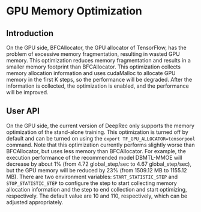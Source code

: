 # GPU Memory Optimization

## Introduction

On the GPU side, BFCAllocator, the GPU allocator of TensorFlow, has the problem of excessive memory fragmentation, resulting in wasted GPU memory. This optimization reduces memory fragmentation and results in a smaller memory footprint than BFCAllocator. This optimization collects memory allocation information and uses cudaMalloc to allocate GPU memory in the first K steps, so the performance will be degraded. After the information is collected, the optimization is enabled, and the performance will be improved.

## User API

On the GPU side, the current version of DeepRec only supports the memory optimization of the stand-alone training. This optimization is turned off by default and can be turned on using the `export TF_GPU_ALLOCATOR=tensorpool` command. Note that this optimization currently performs slightly worse than BFCAllocator, but uses less memory than BFCAllocator. For example, the execution performance of the recommended model DBMTL-MMOE will decrease by about 1% (from 4.72 global_step/sec to 4.67 global_step/sec), but the GPU memory will be reduced by 23% (from 1509.12 MB to 1155.12 MB).
There are two environment variables: `START_STATISTIC_STEP` and `STOP_STATISTIC_STEP` to configure the step to start collecting memory allocation information and the step to end collection and start optimizing, respectively. The default value are 10 and 110, respectively, which can be adjusted appropriately.



